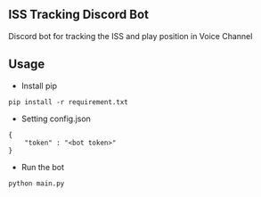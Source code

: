 ## ISS Tracking Discord Bot
Discord bot for tracking the ISS and play position in Voice Channel


## Usage
- Install pip
```
pip install -r requirement.txt 
```

- Setting config.json
```
{
    "token" : "<bot token>"
}
```

- Run the bot
``` 
python main.py 
```
